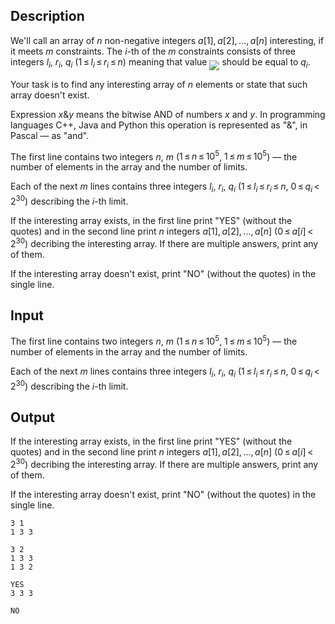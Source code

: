 ## Description

<div><p>We'll call an array of <span class="tex-span"><i>n</i></span> non-negative integers <span class="tex-span"><i>a</i>[1], <i>a</i>[2], ..., <i>a</i>[<i>n</i>]</span> <span class="tex-font-style-it">interesting</span>, if it meets <span class="tex-span"><i>m</i></span> constraints. The <span class="tex-span"><i>i</i></span>-th of the <span class="tex-span"><i>m</i></span> constraints consists of three integers <span class="tex-span"><i>l</i><sub class="lower-index"><i>i</i></sub></span>, <span class="tex-span"><i>r</i><sub class="lower-index"><i>i</i></sub></span>, <span class="tex-span"><i>q</i><sub class="lower-index"><i>i</i></sub></span> (<span class="tex-span">1 ≤ <i>l</i><sub class="lower-index"><i>i</i></sub> ≤ <i>r</i><sub class="lower-index"><i>i</i></sub> ≤ <i>n</i></span>) meaning that value <img align="middle" class="tex-formula" src="file://Hwrr6mv5.png" style="max-width: 100.0%;max-height: 100.0%;"> should be equal to <span class="tex-span"><i>q</i><sub class="lower-index"><i>i</i></sub></span>. </p><p>Your task is to find any <span class="tex-font-style-it">interesting</span> array of <span class="tex-span"><i>n</i></span> elements or state that such array doesn't exist.</p><p>Expression <span class="tex-span"><i>x</i>&amp;<i>y</i></span> means the bitwise AND of numbers <span class="tex-span"><i>x</i></span> and <span class="tex-span"><i>y</i></span>. In programming languages C++, Java and Python this operation is represented as "&amp;", in Pascal — as "and".</p></div><div class="input-specification"><p>The first line contains two integers <span class="tex-span"><i>n</i></span>, <span class="tex-span"><i>m</i></span> (<span class="tex-span">1 ≤ <i>n</i> ≤ 10<sup class="upper-index">5</sup></span>, <span class="tex-span">1 ≤ <i>m</i> ≤ 10<sup class="upper-index">5</sup></span>)&nbsp;— the number of elements in the array and the number of limits.</p><p>Each of the next <span class="tex-span"><i>m</i></span> lines contains three integers <span class="tex-span"><i>l</i><sub class="lower-index"><i>i</i></sub></span>, <span class="tex-span"><i>r</i><sub class="lower-index"><i>i</i></sub></span>, <span class="tex-span"><i>q</i><sub class="lower-index"><i>i</i></sub></span> (<span class="tex-span">1 ≤ <i>l</i><sub class="lower-index"><i>i</i></sub> ≤ <i>r</i><sub class="lower-index"><i>i</i></sub> ≤ <i>n</i></span>, <span class="tex-span">0 ≤ <i>q</i><sub class="lower-index"><i>i</i></sub> &lt; 2<sup class="upper-index">30</sup></span>) describing the <span class="tex-span"><i>i</i></span>-th limit.</p></div><div class="output-specification"><p>If the <span class="tex-font-style-it">interesting</span> array exists, in the first line print "YES" (without the quotes) and in the second line print <span class="tex-span"><i>n</i></span> integers <span class="tex-span"><i>a</i>[1], <i>a</i>[2], ..., <i>a</i>[<i>n</i>]</span> (<span class="tex-span">0 ≤ <i>a</i>[<i>i</i>] &lt; 2<sup class="upper-index">30</sup></span>)&nbsp;decribing the <span class="tex-font-style-it">interesting</span> array. If there are multiple answers, print any of them.</p><p>If the <span class="tex-font-style-it">interesting</span> array doesn't exist, print "NO" (without the quotes) in the single line.</p></div>

## Input

<p>The first line contains two integers <span class="tex-span"><i>n</i></span>, <span class="tex-span"><i>m</i></span> (<span class="tex-span">1 ≤ <i>n</i> ≤ 10<sup class="upper-index">5</sup></span>, <span class="tex-span">1 ≤ <i>m</i> ≤ 10<sup class="upper-index">5</sup></span>)&nbsp;— the number of elements in the array and the number of limits.</p><p>Each of the next <span class="tex-span"><i>m</i></span> lines contains three integers <span class="tex-span"><i>l</i><sub class="lower-index"><i>i</i></sub></span>, <span class="tex-span"><i>r</i><sub class="lower-index"><i>i</i></sub></span>, <span class="tex-span"><i>q</i><sub class="lower-index"><i>i</i></sub></span> (<span class="tex-span">1 ≤ <i>l</i><sub class="lower-index"><i>i</i></sub> ≤ <i>r</i><sub class="lower-index"><i>i</i></sub> ≤ <i>n</i></span>, <span class="tex-span">0 ≤ <i>q</i><sub class="lower-index"><i>i</i></sub> &lt; 2<sup class="upper-index">30</sup></span>) describing the <span class="tex-span"><i>i</i></span>-th limit.</p>

## Output

<p>If the <span class="tex-font-style-it">interesting</span> array exists, in the first line print "YES" (without the quotes) and in the second line print <span class="tex-span"><i>n</i></span> integers <span class="tex-span"><i>a</i>[1], <i>a</i>[2], ..., <i>a</i>[<i>n</i>]</span> (<span class="tex-span">0 ≤ <i>a</i>[<i>i</i>] &lt; 2<sup class="upper-index">30</sup></span>)&nbsp;decribing the <span class="tex-font-style-it">interesting</span> array. If there are multiple answers, print any of them.</p><p>If the <span class="tex-font-style-it">interesting</span> array doesn't exist, print "NO" (without the quotes) in the single line.</p>





```input1
3 1
1 3 3

```




```input2
3 2
1 3 3
1 3 2

```




```output1
YES
3 3 3

```




```output2
NO

```


